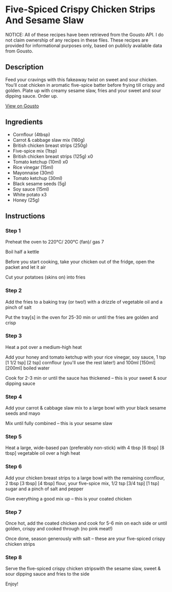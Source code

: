 # Five-Spiced Crispy Chicken Strips And Sesame Slaw

NOTICE: All of these recipes have been retrieved from the Gousto API. I do not claim ownership of any recipes in these files. These recipes are provided for informational purposes only, based on publicly available data from Gousto.

## Description

Feed your cravings with this fakeaway twist on sweet and sour chicken. You’ll coat chicken in aromatic five-spice batter before frying till crispy and golden. Plate up with creamy sesame slaw, fries and your sweet and sour dipping sauce. Order up.

[View on Gousto](https://www.gousto.co.uk/recipes/cookbook/five-spiced-chicken-selects-with-sweet-sour-sauce-and-sesame-slaw)

## Ingredients

- Cornflour (4tbsp)
- Carrot & cabbage slaw mix (160g)
- British chicken breast strips (250g)
- Five-spice mix (1tsp)
- British chicken breast strips (125g) x0
- Tomato ketchup (10ml) x0
- Rice vinegar (15ml)
- Mayonnaise (30ml)
- Tomato ketchup (30ml)
- Black sesame seeds (5g)
- Soy sauce (15ml)
- White potato x3
- Honey (25g)

## Instructions


### Step 1

Preheat the oven to 220°C/ 200°C (fan)/ gas 7

Boil half a kettle

Before you start cooking, take your chicken out of the fridge, open the packet and let it air

Cut your potatoes (skins on) into fries


### Step 2

Add the fries to a baking tray (or two!) with a drizzle of vegetable oil and a pinch of salt

Put the tray[s] in the oven for 25-30 min or until the fries are golden and crisp


### Step 3

Heat a pot over a medium-high heat

Add your honey and tomato ketchup with your rice vinegar, soy sauce, 1 tsp<span class="text-purple"> [1 1/2 tsp]<span class="text-danger"> </span>[2 tsp]</span> cornflour (you'll use the rest later!) and 100ml <span class="text-purple">[150ml]</span> <span class="text-danger">[200ml]</span> boiled water

Cook for 2-3 min or until the sauce has thickened – this is your sweet & sour dipping sauce


### Step 4

Add your carrot & cabbage slaw mix to a large bowl with your black sesame seeds and mayo

Mix until fully combined – this is your sesame slaw


### Step 5

Heat a large, wide-based pan (preferably non-stick) with 4 tbsp<span class="text-purple"> [6 tbsp]</span><span class="text-danger"> [8 tbsp] </span>vegetable oil over a high heat


### Step 6

Add your chicken breast strips to a large bowl with the remaining cornflour, 2 tbsp <span class="text-purple">[3 tbsp]</span> <span class="text-danger">[4 tbsp]</span> flour, your five-spice mix, 1/2 tsp <span class="text-purple">[3/4 tsp]</span> <span class="text-danger">[1 tsp] </span>sugar and a pinch of salt and pepper

Give everything a good mix up – this is your coated chicken


### Step 7

Once hot, add the coated chicken and cook for 5-6 min on each side or until golden, crispy and cooked through (no pink meat!)

Once done, season generously with salt – these are your five-spiced crispy chicken strips

### Step 8

Serve the five-spiced crispy chicken stripswith the sesame slaw, sweet & sour dipping sauce and fries to the side

Enjoy!

